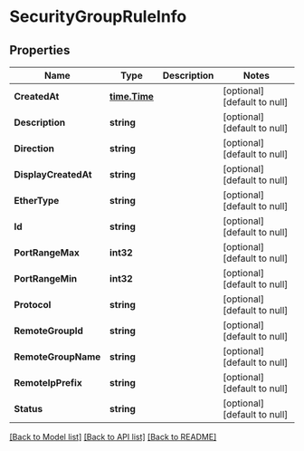 # SecurityGroupRuleInfo

## Properties
Name | Type | Description | Notes
------------ | ------------- | ------------- | -------------
**CreatedAt** | [**time.Time**](time.Time.md) |  | [optional] [default to null]
**Description** | **string** |  | [optional] [default to null]
**Direction** | **string** |  | [optional] [default to null]
**DisplayCreatedAt** | **string** |  | [optional] [default to null]
**EtherType** | **string** |  | [optional] [default to null]
**Id** | **string** |  | [optional] [default to null]
**PortRangeMax** | **int32** |  | [optional] [default to null]
**PortRangeMin** | **int32** |  | [optional] [default to null]
**Protocol** | **string** |  | [optional] [default to null]
**RemoteGroupId** | **string** |  | [optional] [default to null]
**RemoteGroupName** | **string** |  | [optional] [default to null]
**RemoteIpPrefix** | **string** |  | [optional] [default to null]
**Status** | **string** |  | [optional] [default to null]

[[Back to Model list]](../README.md#documentation-for-models) [[Back to API list]](../README.md#documentation-for-api-endpoints) [[Back to README]](../README.md)


